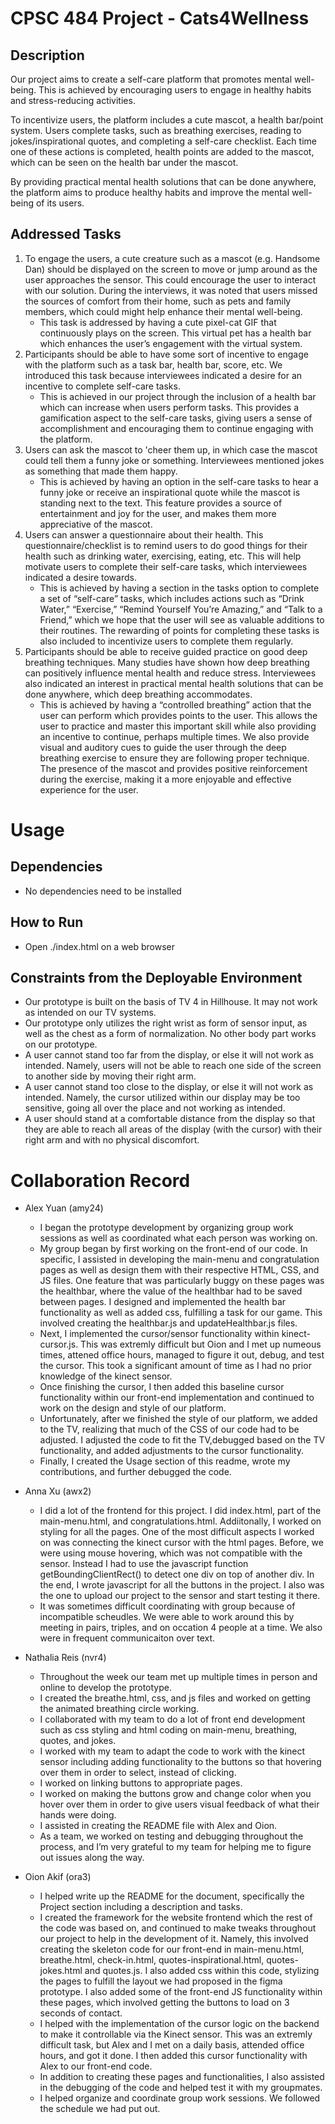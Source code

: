 # CPSC 484 Project - Cats4Wellness

## Description

Our project aims to create a self-care platform that promotes mental well-being. This is achieved by encouraging users to engage in healthy habits and stress-reducing activities.

To incentivize users, the platform includes a cute mascot, a health bar/point system. Users complete tasks, such as breathing exercises, reading to jokes/inspirational quotes, and completing a self-care checklist. Each time one of these actions is completed, health points are added to the mascot, which can be seen on the health bar under the mascot.

By providing practical mental health solutions that can be done anywhere, the platform aims to produce healthy habits and improve the mental well-being of its users.

## Addressed Tasks

1. To engage the users, a cute creature such as a mascot (e.g. Handsome Dan) should be displayed on the screen to move or jump around as the user approaches the sensor. This could encourage the user to interact with our solution. During the interviews, it was noted that users missed the sources of comfort from their home, such as pets and family members, which could might help enhance their mental well-being.
    - This task is addressed by having a cute pixel-cat GIF that continuously plays on the screen. This virtual pet has a health bar which enhances the user’s engagement with the virtual system.
2. Participants should be able to have some sort of incentive to engage with the platform such as a task bar, health bar, score, etc. We introduced this task because interviewees indicated a desire for an incentive to complete self-care tasks.
    - This is achieved in our project through the inclusion of a health bar which can increase when users perform tasks. This provides a gamification aspect to the self-care tasks, giving users a sense of accomplishment and encouraging them to continue engaging with the platform.
3. Users can ask the mascot to 'cheer them up, in which case the mascot could tell them a funny joke or something. Interviewees mentioned jokes as something that made them happy.
    - This is achieved by having an option in the self-care tasks to hear a funny joke or receive an inspirational quote while the mascot is standing next to the text. This feature provides a source of entertainment and joy for the user, and makes them more appreciative of the mascot.
4. Users can answer a questionnaire about their health. This questionnaire/checklist is to remind users to do good things for their health such as drinking water, exercising, eating, etc. This will help motivate users to complete their self-care tasks, which interviewees indicated a desire towards.
    - This is achieved by having a section in the tasks option to complete a set of “self-care” tasks, which includes actions such as “Drink Water,” “Exercise,” “Remind Yourself You’re Amazing,” and “Talk to a Friend,” which we hope that the user will see as valuable additions to their routines. The rewarding of points for completing these tasks is also included to incentivize users to complete them regularly.
5. Participants should be able to receive guided practice on good deep breathing techniques. Many studies have shown how deep breathing can positively influence mental health and reduce stress. Interviewees also indicated an interest in practical mental health solutions that can be done anywhere, which deep breathing accommodates.
    - This is achieved by having a “controlled breathing” action that the user can perform which provides points to the user. This allows the user to practice and master this important skill while also providing an incentive to continue, perhaps multiple times. We also provide visual and auditory cues to guide the user through the deep breathing exercise to ensure they are following proper technique. The presence of the mascot and provides positive reinforcement during the exercise, making it a more enjoyable and effective experience for the user.

# Usage

## Dependencies

- No dependencies need to be installed

## How to Run

- Open ./index.html on a web browser

## Constraints from the Deployable Environment

- Our prototype is built on the basis of TV 4 in Hillhouse. It may not work as intended on our TV systems.
- Our prototype only utilizes the right wrist as form of sensor input, as well as the chest as a form of normalization. No other body part works on our prototype.
- A user cannot stand too far from the display, or else it will not work as intended. Namely, users will not be able to reach one side of the screen to another side by moving their right arm.
- A user cannot stand too close to the display, or else it will not work as intended. Namely, the cursor utilized within our display may be too sensitive, going all over the place and not working as intended.
- A user should stand at a comfortable distance from the display so that they are able to reach all areas of the display (with the cursor) with their right arm and with no physical discomfort.

# Collaboration Record

- Alex Yuan (amy24)
    - I began the prototype development by organizing group work sessions as well as coordinated what each person was working on. 
    - My group began by first working on the front-end of our code. In specific, I assisted in developing the main-menu and congratulation pages as well as design them with their respective HTML, CSS, and JS files. One feature that was particularly buggy on these pages was the healthbar, where the value of the healthbar had to be saved between pages. I designed and implemented the health bar functionality as well as added css, fulfilling a task for our game. This involved creating the healthbar.js and updateHealthbar.js files.
    - Next, I implemented the cursor/sensor functionality within kinect-cursor.js. This was extremly difficult but Oion and I met up numeous times, attened office hours, managed to figure it out, debug, and test the cursor. This took a significant amount of time as I had no prior knowledge of the kinect sensor.
    - Once finishing the cursor, I then added this baseline cursor functionality within our front-end implementation and continued to work on the design and style of our platform. 
    - Unfortunately, after we finished the style of our platform, we added to the TV, realizing that much of the CSS of our code had to be adjusted. I adjusted the code to fit the TV,debugged based on the TV functionality, and added adjustments to the cursor functionality.
    - Finally, I created the Usage section of this readme, wrote my contributions, and further debugged the code.

- Anna Xu (awx2)
    - I did a lot of the frontend for this project. I did index.html, part of the main-menu.html, and congratulations.html. Addiitonally, I worked on styling for all the pages. One of the most difficult aspects I worked on was connecting the kinect cursor with the html pages. Before, we were using mouse hovering, which was not compatible with the sensor. Instead I had to use the javascript function getBoundingClientRect() to detect one div on top of another div. In the end, I wrote javascript for all the buttons in the project. I also was the one to upload our project to the sensor and start testing it there. 
    - It was sometimes difficult coordinating with group because of incompatible scheudles. We were able to work around this by meeting in pairs, triples, and on occation 4 people at a time. We also were in frequent communicaiton over text. 

- Nathalia Reis (nvr4)
    - Throughout the week our team met up multiple times in person and online to develop the prototype. 
    - I created the breathe.html, css, and js files and worked on getting the animated breathing circle working. 
    - I collaborated with my team to do a lot of front end development such as css styling and html coding on main-menu, breathing, quotes, and jokes. 
    - I worked with my team to adapt the code to work with the kinect sensor including adding functionality to the buttons so that hovering over them in order to select, instead of clicking. 
    - I worked on linking buttons to appropriate pages. 
    - I worked on making the buttons grow and change color when you hover over them in order to give users visual feedback of what their hands were doing. 
    - I assisted in creating the README file with Alex and Oion. 
    - As a team, we worked on testing and debugging throughout the process, and I’m very grateful to my team for helping me to figure out issues along the way. 

- Oion Akif (ora3)
    - I helped write up the README for the document, specifically the Project section including a description and tasks.
    - I created the framework for the website frontend which the rest of the code was based on, and continued to make tweaks throughout our project to help in the development of it. Namely, this involved creating the skeleton code for our front-end in main-menu.html, breathe.html, check-in.html, quotes-inspirational.html, quotes-jokes.html and quotes.js. I also added css within this code, stylizing the pages to fulfill the layout we had proposed in the figma prototype. I also added some of the front-end JS functionality within these pages, which involved getting the buttons to load on 3 seconds of contact.
    - I helped with the implementation of the cursor logic on the backend to make it controllable via the Kinect sensor. This was an extremly difficult task, but Alex and I met on a daily basis, attended office hours, and got it done. I then added this cursor functionality with Alex to our front-end code.
    - In addition to creating these pages and functionalities, I also assisted in the debugging of the code and helped test it with my groupmates.
    - I helped organize and coordinate group work sessions. We followed the schedule we had put out.